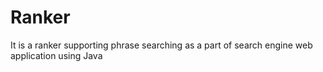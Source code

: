 # Ranker
It is a ranker supporting phrase searching as a part of search engine web application using Java 
